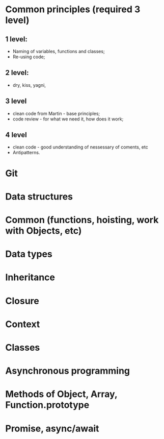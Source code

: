 # Common principles (required 3 level)  
## 1 level:   
- Naming of variables, functions and classes;  
- Re-using code;
## 2 level:  
- dry, kiss, yagni, 
## 3 level
- clean code from Martin - base principles;
- code review - for what we need it, how does it work;
## 4 level  
- clean code - good understanding of nessessary of coments, etc
- Antipatterns.  
# Git
# Data structures
# Common (functions, hoisting, work with Objects, etc)
# Data types
# Inheritance
# Closure
# Context
# Classes
# Asynchronous programming
# Methods of Object, Array, Function.prototype
# Promise, async/await